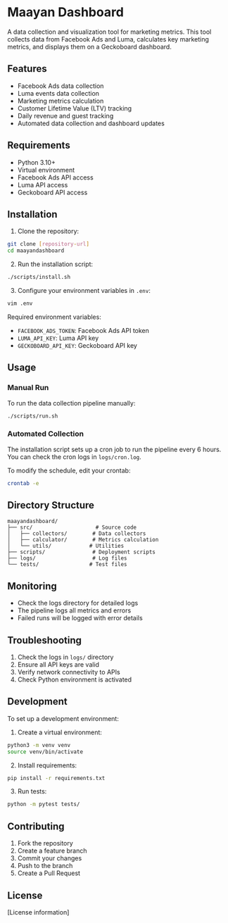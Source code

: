 # Maayan Dashboard

A data collection and visualization tool for marketing metrics. This tool collects data from Facebook Ads and Luma, calculates key marketing metrics, and displays them on a Geckoboard dashboard.

## Features

- Facebook Ads data collection
- Luma events data collection
- Marketing metrics calculation
- Customer Lifetime Value (LTV) tracking
- Daily revenue and guest tracking
- Automated data collection and dashboard updates

## Requirements

- Python 3.10+
- Virtual environment
- Facebook Ads API access
- Luma API access
- Geckoboard API access

## Installation

1. Clone the repository:
```bash
git clone [repository-url]
cd maayandashboard
```

2. Run the installation script:
```bash
./scripts/install.sh
```

3. Configure your environment variables in `.env`:
```bash
vim .env
```

Required environment variables:
- `FACEBOOK_ADS_TOKEN`: Facebook Ads API token
- `LUMA_API_KEY`: Luma API key
- `GECKOBOARD_API_KEY`: Geckoboard API key

## Usage

### Manual Run

To run the data collection pipeline manually:
```bash
./scripts/run.sh
```

### Automated Collection

The installation script sets up a cron job to run the pipeline every 6 hours. You can check the cron logs in `logs/cron.log`.

To modify the schedule, edit your crontab:
```bash
crontab -e
```

## Directory Structure

```
maayandashboard/
├── src/                    # Source code
│   ├── collectors/        # Data collectors
│   ├── calculator/        # Metrics calculation
│   └── utils/            # Utilities
├── scripts/               # Deployment scripts
├── logs/                  # Log files
└── tests/                # Test files
```

## Monitoring

- Check the logs directory for detailed logs
- The pipeline logs all metrics and errors
- Failed runs will be logged with error details

## Troubleshooting

1. Check the logs in `logs/` directory
2. Ensure all API keys are valid
3. Verify network connectivity to APIs
4. Check Python environment is activated

## Development

To set up a development environment:

1. Create a virtual environment:
```bash
python3 -m venv venv
source venv/bin/activate
```

2. Install requirements:
```bash
pip install -r requirements.txt
```

3. Run tests:
```bash
python -m pytest tests/
```

## Contributing

1. Fork the repository
2. Create a feature branch
3. Commit your changes
4. Push to the branch
5. Create a Pull Request

## License

[License information] 